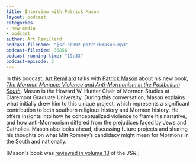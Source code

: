 ```yaml
---
title: Interview with Patrick Mason
layout: podcast
categories:
- new-media
- podcast
author: Art Remillard
podcast-filename: "jsr.ep002.patrickmason.mp3"
podcast-filesize: 36856
podcast-running-time: "19:33"
podcast-episode: 2
---
```


In this podcast, [Art Remillard][] talks with [Patrick Mason][] about 
his new book, *[The Mormon Menace: Violence and Anti-Mormonism in the 
Postbellum South][]*. Mason is the Howard W. Hunter Chair of Mormon 
Studies at Claremont Graduate University. During this conversation, 
Mason explains what initially drew him to this unique project, which 
represents a significant contribution to both southern religious history 
and Mormon history. He offers insights into how he conceptualized 
violence to frame his narrative, and how anti-Mormonism differed from 
the prejudices faced by Jews and Catholics. Mason also looks ahead, 
discussing future projects and sharing his thoughts on what Mitt 
Romney’s candidacy might mean for Mormons in the South and nationally.

\[Mason's book was [reviewed in volume 13][] of the *JSR*.\]

  [Art Remillard]: http://www.francis.edu/Remillard.htm
  [Patrick Mason]: http://www.claremontmormonstudies.org/hunter-chair/
  [The Mormon Menace: Violence and Anti-Mormonism in the Postbellum South]: http://www.oup.com/us/catalog/general/subject/ReligionTheology/American/?view=usa&ci=9780199740024
  [reviewed in volume 13]: {{site.baseurl}}/issues/vol13/lindell.html
